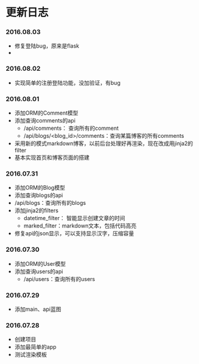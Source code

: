 # 更新日志
### 2016.08.03
- 修复登陆bug，原来是flask
- 
### 2016.08.02
- 实现简单的注册登陆功能，没加验证，有bug

### 2016.08.01
- 添加ORM的Comment模型
- 添加查询comments的api
  - /api/comments： 查询所有的comment
  - /api/blogs/\<blog_id\>/comments：查询某篇博客的所有comments
- 采用新的模式markdown博客，以前后台处理好再渲染，现在改成用jinja2的filter
- 基本实现首页和博客页面的搭建

### 2016.07.31
- 添加ORM的Blog模型
- 添加查询blogs的api
 - /api/blogs：查询所有的blogs
- 添加jinja2的filters
  - datetime_filter： 智能显示创建文章的时间
  - marked_filter：markdown文本，包括代码高亮
- 修复api的json显示，可以支持显示汉字，压缩容量

### 2016.07.30
- 添加ORM的User模型
- 添加查询users的api
  - /api/users：查询所有的users

### 2016.07.29
- 添加main、api蓝图

### 2016.07.28
- 创建项目
- 添加最简单的app
- 测试渲染模板
